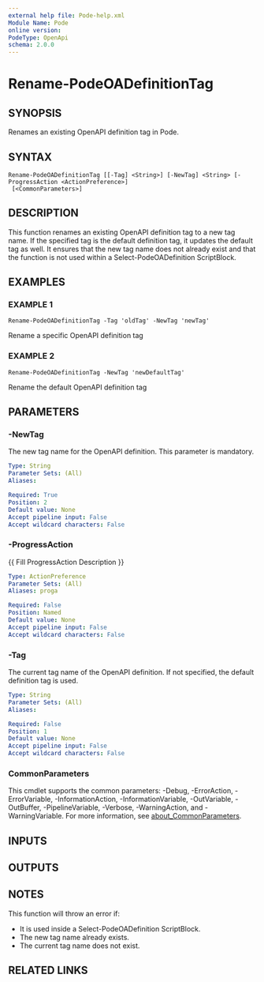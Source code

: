```yaml
---
external help file: Pode-help.xml
Module Name: Pode
online version:
PodeType: OpenApi
schema: 2.0.0
---
```


# Rename-PodeOADefinitionTag

## SYNOPSIS
Renames an existing OpenAPI definition tag in Pode.

## SYNTAX

```
Rename-PodeOADefinitionTag [[-Tag] <String>] [-NewTag] <String> [-ProgressAction <ActionPreference>]
 [<CommonParameters>]
```

## DESCRIPTION
This function renames an existing OpenAPI definition tag to a new tag name.
If the specified tag is the default definition tag, it updates the default tag as well.
It ensures that the new tag name does not already exist and that the function is not used within a Select-PodeOADefinition ScriptBlock.

## EXAMPLES

### EXAMPLE 1
```
Rename-PodeOADefinitionTag -Tag 'oldTag' -NewTag 'newTag'
```

Rename a specific OpenAPI definition tag

### EXAMPLE 2
```
Rename-PodeOADefinitionTag -NewTag 'newDefaultTag'
```

Rename the default OpenAPI definition tag

## PARAMETERS

### -NewTag
The new tag name for the OpenAPI definition.
This parameter is mandatory.

```yaml
Type: String
Parameter Sets: (All)
Aliases:

Required: True
Position: 2
Default value: None
Accept pipeline input: False
Accept wildcard characters: False
```

### -ProgressAction
{{ Fill ProgressAction Description }}

```yaml
Type: ActionPreference
Parameter Sets: (All)
Aliases: proga

Required: False
Position: Named
Default value: None
Accept pipeline input: False
Accept wildcard characters: False
```

### -Tag
The current tag name of the OpenAPI definition.
If not specified, the default definition tag is used.

```yaml
Type: String
Parameter Sets: (All)
Aliases:

Required: False
Position: 1
Default value: None
Accept pipeline input: False
Accept wildcard characters: False
```

### CommonParameters
This cmdlet supports the common parameters: -Debug, -ErrorAction, -ErrorVariable, -InformationAction, -InformationVariable, -OutVariable, -OutBuffer, -PipelineVariable, -Verbose, -WarningAction, and -WarningVariable. For more information, see [about_CommonParameters](http://go.microsoft.com/fwlink/?LinkID=113216).

## INPUTS

## OUTPUTS

## NOTES
This function will throw an error if:
- It is used inside a Select-PodeOADefinition ScriptBlock.
- The new tag name already exists.
- The current tag name does not exist.

## RELATED LINKS

